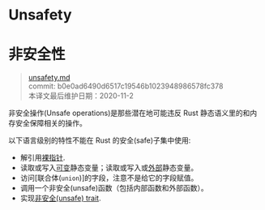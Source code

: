 # Unsafety
# 非安全性

>[unsafety.md](https://github.com/rust-lang/reference/blob/master/src/unsafety.md)\
>commit:  b0e0ad6490d6517c19546b1023948986578fc378 \
>本译文最后维护日期：2020-11-2

非安全操作(Unsafe operations)是那些潜在地可能违反 Rust 静态语义里的和内存安全保障相关的操作。

以下语言级别的特性不能在 Rust 的安全(safe)子集中使用:

- 解引用[裸指针][raw pointer].
- 读取或写入[可变][mutable]静态变量；读取或写入或[外部][external]静态变量。
- 访问[联合体(`union`)]的字段，注意不是给它的字段赋值。
- 调用一个非安全(unsafe)函数（包括内部函数和外部函数）。
- 实现[非安全(unsafe) trait][unsafe trait].

[`union`]: items/unions.md
[mutable]: items/static-items.md#mutable-statics
[external]: items/external-blocks.md
[raw pointer]: types/pointer.md
[unsafe trait]: items/traits.md#unsafe-traits

<!-- 2020-11-3 -->
<!-- checked -->

